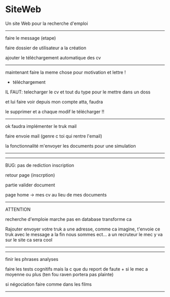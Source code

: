 # SiteWeb

Un site Web pour la recherche d'emploi


--------------------------------------------------

faire le message (etape)


faire dossier de utilisateur a la création

ajouter le téléchargement automatique des cv



--------------------------------------------------

maintenant faire la meme chose pour motivation et lettre !

+ téléchargement

IL FAUT: telecharger le cv et tout du type pour le mettre dans un doss

et lui faire voir depuis mon compte atta, faudra

le supprimer et a chaque modif le télécharger !!

-----------------------------------------------------


ok faudra implémenter le truk mail

faire envoie mail (genre c toi qui rentre l'email)

la fonctionnalité m'envoyer les documents pour une simulation


--------------------------------------------------

----------------------------------------

BUG: pas de rediction inscription

retour page (inscrption)

partie valider document

page home -> mes cv au lieu de mes documents

---------------------------------------









ATTENTION 

recherche d'emploie marche pas en database transforme ca

Rajouter envoyer votre truk a une adresse, comme ca imagine, t'envoie ce truk avec le message a la fin nous sommes ect...
a un recruteur le mec y va sur le site ca sera cool

-------------------------------------------------



-------------------------------------------------------------------------------------------------------------------------------

finir les phrases analyses

faire les tests cognitifs mais la c que du report de faute + si le mec a moyenne ou plus (ten fou raven portera pas plainte)

si négociation faire comme dans les films

-------------------------------------------------------------------------------------------------------------------------------




